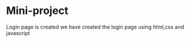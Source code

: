 # Mini-project
Login page is created 
we have created the login page using html,css and javascript 
